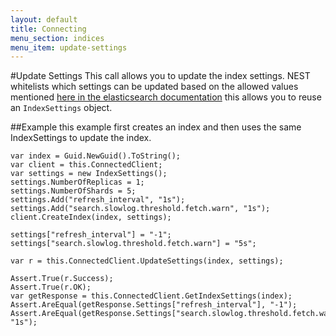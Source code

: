 ```yaml
---
layout: default
title: Connecting
menu_section: indices
menu_item: update-settings
---
```



#Update Settings
This call allows you to update the index settings. 
NEST whitelists which settings can be updated based on the allowed values mentioned [here in the elasticsearch documentation]( http://www.elasticsearch.org/guide/reference/api/admin-indices-update-settings.html) this allows you to reuse an `IndexSettings` object.

##Example
this example first creates an index and then uses the same IndexSettings to update the index.

	var index = Guid.NewGuid().ToString();
	var client = this.ConnectedClient;
	var settings = new IndexSettings();
	settings.NumberOfReplicas = 1;
	settings.NumberOfShards = 5;
	settings.Add("refresh_interval", "1s");
	settings.Add("search.slowlog.threshold.fetch.warn", "1s");
	client.CreateIndex(index, settings);

	settings["refresh_interval"] = "-1";
	settings["search.slowlog.threshold.fetch.warn"] = "5s";

	var r = this.ConnectedClient.UpdateSettings(index, settings);
				
	Assert.True(r.Success);
	Assert.True(r.OK);
	var getResponse = this.ConnectedClient.GetIndexSettings(index);
	Assert.AreEqual(getResponse.Settings["refresh_interval"], "-1");
	Assert.AreEqual(getResponse.Settings["search.slowlog.threshold.fetch.warn"], "1s");


